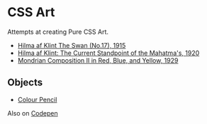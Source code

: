 # CSS Art

Attempts at creating Pure CSS Art.

- [Hilma af Klint The Swan (No.17), 1915](./hilma/swan-17.html)
- [Hilma af Klint: The Current Standpoint of the Mahatma's, 1920](./hilma/mahatma.html)
- [Mondrian Composition II in Red, Blue, and Yellow, 1929](./mondrian/comp-II-rby.html)

## Objects

- [Colour Pencil](./objects/pencil-green.html)

Also on [Codepen](https://codepen.io/collection/XjjkgL)
